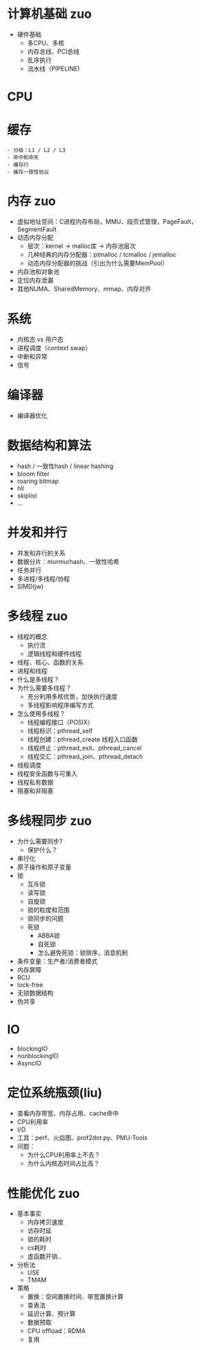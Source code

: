 # 计算机基础 zuo
- 硬件基础
    - 多CPU、多核
    - 内存总线、PCI总线
	- 乱序执行
	- 流水线（PIPELINE)

# CPU

# 缓存
	- 分级：L1 / L2 / L3
	- 命中和命失
	- 缓存行
	- 缓存一致性协议

# 内存 zuo
- 虚拟地址空间：C进程内存布局，MMU、段页式管理，PageFault，SegmentFault
- 动态内存分配
    - 层次：kernel -> malloc库 -> 内存池层次
	- 几种经典的内存分配器：ptmalloc / tcmalloc / jemalloc
	- 动态内存分配器的挑战（引出为什么需要MemPool）
- 内存池和对象池
- 定位内存泄漏
- 其他NUMA、SharedMemory、mmap、内存对齐

# 系统
- 内核态 vs 用户态
- 进程调度（context swap）
- 中断和异常
- 信号

# 编译器
- 编译器优化

# 数据结构和算法
- hash / 一致性hash / linear hashing
- bloom filter
- roaring bitmap
- hll
- skiplist
- ...

# 并发和并行
- 并发和并行的关系
- 数据分片：murmurhash、一致性哈希
- 任务并行
- 多进程/多线程/协程
- SIMD(jw)

# 多线程 zuo
- 线程的概念
	- 执行流
	- 逻辑线程和硬件线程
- 线程、核心、函数的关系
- 进程和线程
- 什么是多线程？
- 为什么需要多线程？
	- 充分利用多核优势，加快执行速度
	- 多线程影响程序编写方式
- 怎么使用多线程？
	- 线程编程接口（POSIX）
	- 线程标识：pthread_self
	- 线程创建：pthread_create 线程入口函数
	- 线程终止：pthread_exit、pthread_cancel
	- 线程交汇：pthread_join、pthread_detach
- 线程调度
- 线程安全函数与可重入
- 线程私有数据
- 阻塞和非阻塞

# 多线程同步 zuo
- 为什么需要同步?
	- 保护什么？
- 串行化
- 原子操作和原子变量
- 锁
	- 互斥锁
	- 读写锁
	- 自旋锁
	- 锁的粒度和范围
	- 锁同步的问题
	- 死锁
		- ABBA锁
		- 自死锁
		- 怎么避免死锁：锁排序，消息机制
- 条件变量：生产者/消费者模式
- 内存屏障
- RCU
- lock-free
- 无锁数据结构
- 伪共享 

# IO
- blockingIO
- nonblockingIO
- AsyncIO

# 定位系统瓶颈(liu)
- 查看内存带宽、内存占用、cache命中
- CPU利用率
- I/O
- 工具：perf、火焰图、prof2dot.py、PMU-Tools
- 问题：
    - 为什么CPU利用率上不去？
	- 为什么内核态时间占比高？

# 性能优化 zuo
- 基本事实
    - 内存拷贝速度
	- 访存时延
	- 锁的耗时
	- cs耗时
	- 虚函数开销..
- 分析法
	- USE
	- TMAM
- 策略
	- 置换：空间置换时间、带宽置换计算
	- 查表法
	- 延迟计算、预计算
	- 数据预取
	- CPU offload：RDMA
	- 复用
